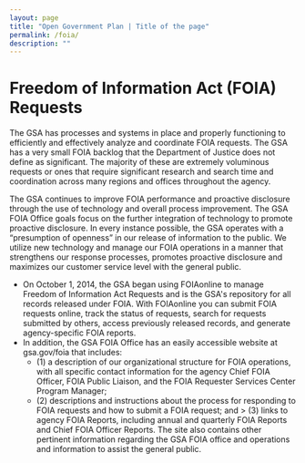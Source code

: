 ```yaml
---
layout: page
title: "Open Government Plan | Title of the page"
permalink: /foia/
description: ""
---
```


# Freedom of Information Act (FOIA) Requests 
The GSA has processes and systems in place and properly functioning to efficiently and effectively analyze and coordinate FOIA requests. The GSA has a very small FOIA backlog that the Department of Justice does not define as significant. The majority of these are extremely voluminous requests or ones that require significant research and search time and coordination across many regions and offices throughout the agency. 

The GSA continues to improve FOIA performance and proactive disclosure through the use of technology and overall process improvement. The GSA FOIA Office goals focus on the further integration of technology to promote proactive disclosure. In every instance possible, the GSA operates with a “presumption of openness” in our release of information to the public. We utilize new technology and manage our FOIA operations in a manner that strengthens our response processes, promotes proactive disclosure and maximizes our customer service level with the general public.

- On October 1, 2014, the GSA began using FOIAonline to manage Freedom of Information Act Requests and is the GSA's repository for all records released under FOIA. With FOIAonline you can submit FOIA requests online, track the status of requests, search for requests submitted by others, access previously released records, and generate agency-specific FOIA reports.
- In addition, the GSA FOIA Office has an easily accessible website at gsa.gov/foia that includes: 
  - (1) a description of our organizational structure for FOIA operations, with all specific contact information for the agency Chief FOIA Officer, FOIA Public Liaison, and the FOIA Requester Services Center Program Manager; 
  - (2) descriptions and instructions about the process for responding to FOIA requests and how to submit a FOIA request; and > (3) links to agency FOIA Reports, including annual and quarterly FOIA Reports and Chief FOIA Officer Reports. The site also contains other pertinent information regarding the GSA FOIA office and operations and information to assist the general public.
